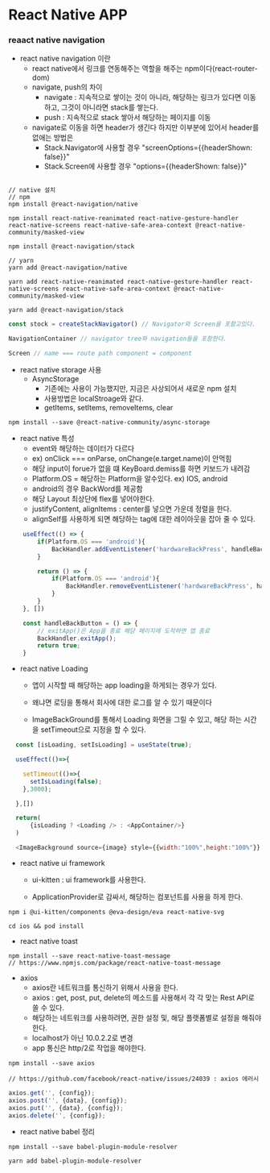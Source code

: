 # React Native APP

### reaact native navigation
- react native navigation 이란
    - react native에서 링크를 연동해주는 역할을 해주는 npm이다(react-router-dom)
    - navigate, push의 차이 
        - navigate : 지속적으로 쌓이는 것이 아니라, 해당하는 링크가 있다면 이동하고, 그것이 아니라면 stack를 쌓는다.
        - push : 지속적으로 stack 쌓아서 해당하는 페이지를 이동
    - navigate로 이동을 하면 header가 생긴다 하지만 이부분에 있어서 header를 없애는 방법은
        - Stack.Navigator에 사용할 경우 "screenOptions={{headerShown: false}}"
        - Stack.Screen에 사용할 경우 "options={{headerShown: false}}"
```npm

// native 설치
// npm
npm install @react-navigation/native

npm install react-native-reanimated react-native-gesture-handler react-native-screens react-native-safe-area-context @react-native-community/masked-view

npm install @react-navigation/stack

// yarn
yarn add @react-navigation/native

yarn add react-native-reanimated react-native-gesture-handler react-native-screens react-native-safe-area-context @react-native-community/masked-view

yarn add @react-navigation/stack
```

```js
const stock = createStackNavigator() // Navigator와 Screen을 포함고있다.

NavigationContainer // navigator tree와 navigation들을 포함한다.

Screen // name === route path component = component
```

- react native storage 사용
    - AsyncStorage
        - 기존에는 사용이 가능했지만, 지금은 사상되어서 새로운 npm 설치
        - 사용방법은 localStroage와 같다.
        - getItems, setItems, removeItems, clear

```npm
npm install --save @react-native-community/async-storage
```

- react native 특성
    - event와 해당하는 데이터가 다르다 
    - ex) onClick === onParse, onChange(e.target.name)이 안먹힘 
    - 해당 input이 forue가 없을 떄 KeyBoard.demiss를 하면 키보드가 내려감
    - Platform.OS = 해당하는 Platform을 알수있다. ex) IOS, android
    - android의 경우 BackWord를 제공함
    - 해당 Layout 최상단에 flex를 넣어야한다.
    - justifyContent, alignItems : center를 넣으면 가운데 정렬을 한다.
    - alignSelf를 사용하게 되면 해당하는 tag에 대한 레이아웃을 잡아 줄 수 있다. 

```js
    useEffect(() => {
        if(Platform.OS === 'android'){
            BackHandler.addEventListener('hardwareBackPress', handleBackButton);
        }

        return () => {
            if(Platform.OS === 'android'){
                BackHandler.removeEventListener('hardwareBackPress', handleBackButton);
            }   
        }
    }, [])

    const handleBackButton = () => {
        // exitApp()은 App을 종료 해당 페이지에 도착하면 앱 종료
        BackHandler.exitApp();
        return true;
    }
```

- react native Loading
    - 앱이 시작할 때 해당하는 app loading을 하게되는 경우가 있다. 

    - 왜냐면 로딩을 통해서 회사에 대한 로그를 알 수 있기 때문이다

    - ImageBackGround를 통해서 Loading 화면을 그릴 수 있고, 해당 하는 시간을 setTimeout으로 지정을 할 수 있다.

```js
  const [isLoading, setIsLoading] = useState(true);

  useEffect(()=>{

    setTimeout(()=>{
      setIsLoading(false);
    },3000);

  },[])

  return(
      {isLoading ? <Loading /> : <AppContainer/>}
  )

  <ImageBackground source={image} style={{width:"100%",height:"100%"}} />
```

- react native ui framework

    - ui-kitten : ui framework를 사용한다.

    - ApplicationProvider로 감싸서, 해당하는 컴포넌트를 사용을 하게 한다.

```npm
npm i @ui-kitten/components @eva-design/eva react-native-svg

cd ios && pod install
```

- react native toast

```npm
npm install --save react-native-toast-message
// https://www.npmjs.com/package/react-native-toast-message
```

- axios
    - axios란 네트워크를 통신하기 위해서 사용을 한다.
    - axios : get, post, put, delete의 메소드를 사용해서 각 각 맞는 Rest API로 쏠 수 있다.
    - 해당하는 네트워크를 사용하려면, 권한 설정 및, 해당 플랫폼별로 설정을 해줘야한다.
    - localhost가 아닌 10.0.2.2로 변경
    - app 통신은 http/2로 작업을 해야한다.
```npm
npm install --save axios

// https://github.com/facebook/react-native/issues/24039 : axios 에러시
```

```js
axios.get('', {config});
axios.post('', {data}, {config});
axios.put('', {data}, {config});
axios.delete('', {config});
```


- react native babel 정리
```npm
npm install --save babel-plugin-module-resolver

yarn add babel-plugin-module-resolver  
```
